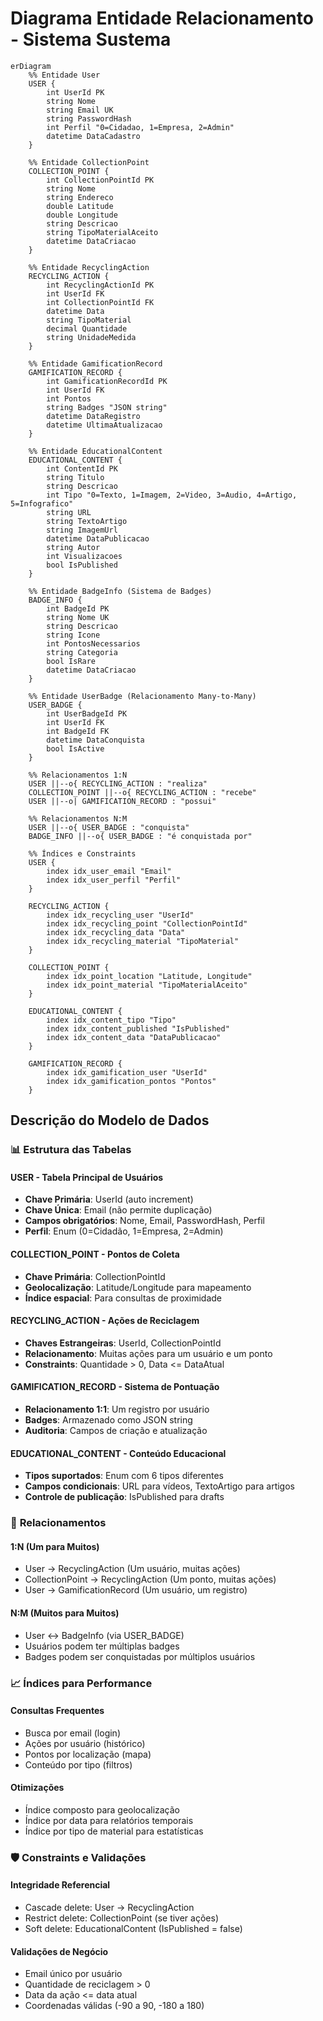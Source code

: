 # Diagrama Entidade Relacionamento - Sistema Sustema

```mermaid
erDiagram
    %% Entidade User
    USER {
        int UserId PK
        string Nome
        string Email UK
        string PasswordHash
        int Perfil "0=Cidadao, 1=Empresa, 2=Admin"
        datetime DataCadastro
    }
    
    %% Entidade CollectionPoint
    COLLECTION_POINT {
        int CollectionPointId PK
        string Nome
        string Endereco
        double Latitude
        double Longitude
        string Descricao
        string TipoMaterialAceito
        datetime DataCriacao
    }
    
    %% Entidade RecyclingAction
    RECYCLING_ACTION {
        int RecyclingActionId PK
        int UserId FK
        int CollectionPointId FK
        datetime Data
        string TipoMaterial
        decimal Quantidade
        string UnidadeMedida
    }
    
    %% Entidade GamificationRecord
    GAMIFICATION_RECORD {
        int GamificationRecordId PK
        int UserId FK
        int Pontos
        string Badges "JSON string"
        datetime DataRegistro
        datetime UltimaAtualizacao
    }
    
    %% Entidade EducationalContent
    EDUCATIONAL_CONTENT {
        int ContentId PK
        string Titulo
        string Descricao
        int Tipo "0=Texto, 1=Imagem, 2=Video, 3=Audio, 4=Artigo, 5=Infografico"
        string URL
        string TextoArtigo
        string ImagemUrl
        datetime DataPublicacao
        string Autor
        int Visualizacoes
        bool IsPublished
    }
    
    %% Entidade BadgeInfo (Sistema de Badges)
    BADGE_INFO {
        int BadgeId PK
        string Nome UK
        string Descricao
        string Icone
        int PontosNecessarios
        string Categoria
        bool IsRare
        datetime DataCriacao
    }
    
    %% Entidade UserBadge (Relacionamento Many-to-Many)
    USER_BADGE {
        int UserBadgeId PK
        int UserId FK
        int BadgeId FK
        datetime DataConquista
        bool IsActive
    }
    
    %% Relacionamentos 1:N
    USER ||--o{ RECYCLING_ACTION : "realiza"
    COLLECTION_POINT ||--o{ RECYCLING_ACTION : "recebe"
    USER ||--o| GAMIFICATION_RECORD : "possui"
    
    %% Relacionamentos N:M
    USER ||--o{ USER_BADGE : "conquista"
    BADGE_INFO ||--o{ USER_BADGE : "é conquistada por"
    
    %% Índices e Constraints
    USER {
        index idx_user_email "Email"
        index idx_user_perfil "Perfil"
    }
    
    RECYCLING_ACTION {
        index idx_recycling_user "UserId"
        index idx_recycling_point "CollectionPointId"
        index idx_recycling_data "Data"
        index idx_recycling_material "TipoMaterial"
    }
    
    COLLECTION_POINT {
        index idx_point_location "Latitude, Longitude"
        index idx_point_material "TipoMaterialAceito"
    }
    
    EDUCATIONAL_CONTENT {
        index idx_content_tipo "Tipo"
        index idx_content_published "IsPublished"
        index idx_content_data "DataPublicacao"
    }
    
    GAMIFICATION_RECORD {
        index idx_gamification_user "UserId"
        index idx_gamification_pontos "Pontos"
    }
```

## Descrição do Modelo de Dados

### 📊 **Estrutura das Tabelas**

#### **USER** - Tabela Principal de Usuários
- **Chave Primária**: UserId (auto increment)
- **Chave Única**: Email (não permite duplicação)
- **Campos obrigatórios**: Nome, Email, PasswordHash, Perfil
- **Perfil**: Enum (0=Cidadão, 1=Empresa, 2=Admin)

#### **COLLECTION_POINT** - Pontos de Coleta
- **Chave Primária**: CollectionPointId
- **Geolocalização**: Latitude/Longitude para mapeamento
- **Índice espacial**: Para consultas de proximidade

#### **RECYCLING_ACTION** - Ações de Reciclagem
- **Chaves Estrangeiras**: UserId, CollectionPointId
- **Relacionamento**: Muitas ações para um usuário e um ponto
- **Constraints**: Quantidade > 0, Data <= DataAtual

#### **GAMIFICATION_RECORD** - Sistema de Pontuação
- **Relacionamento 1:1**: Um registro por usuário
- **Badges**: Armazenado como JSON string
- **Auditoria**: Campos de criação e atualização

#### **EDUCATIONAL_CONTENT** - Conteúdo Educacional
- **Tipos suportados**: Enum com 6 tipos diferentes
- **Campos condicionais**: URL para vídeos, TextoArtigo para artigos
- **Controle de publicação**: IsPublished para drafts

### 🔗 **Relacionamentos**

#### **1:N (Um para Muitos)**
- User → RecyclingAction (Um usuário, muitas ações)
- CollectionPoint → RecyclingAction (Um ponto, muitas ações)
- User → GamificationRecord (Um usuário, um registro)

#### **N:M (Muitos para Muitos)**
- User ↔ BadgeInfo (via USER_BADGE)
- Usuários podem ter múltiplas badges
- Badges podem ser conquistadas por múltiplos usuários

### 📈 **Índices para Performance**

#### **Consultas Frequentes**
- Busca por email (login)
- Ações por usuário (histórico)
- Pontos por localização (mapa)
- Conteúdo por tipo (filtros)

#### **Otimizações**
- Índice composto para geolocalização
- Índice por data para relatórios temporais
- Índice por tipo de material para estatísticas

### 🛡️ **Constraints e Validações**

#### **Integridade Referencial**
- Cascade delete: User → RecyclingAction
- Restrict delete: CollectionPoint (se tiver ações)
- Soft delete: EducationalContent (IsPublished = false)

#### **Validações de Negócio**
- Email único por usuário
- Quantidade de reciclagem > 0
- Data da ação <= data atual
- Coordenadas válidas (-90 a 90, -180 a 180)